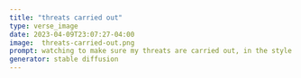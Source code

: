 ```yaml
---
title: "threats carried out"
type: verse_image
date: 2023-04-09T23:07:27-04:00
image:  threats-carried-out.png
prompt: watching to make sure my threats are carried out, in the style of picasso
generator: stable diffusion
---
```

